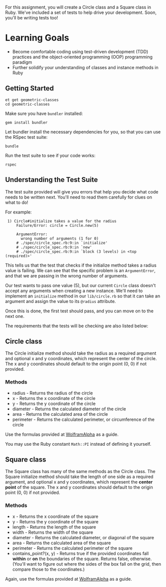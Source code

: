 For this assignment, you will create a Circle class and a Square class in Ruby. We've included a set of tests to help drive your development. Soon, you'll be writing tests too!

# Learning Goals

- Become comfortable coding using test-driven development (TDD) practices and the object-oriented programming (OOP) programming paradigm
- Further solidify your understanding of classes and instance methods in Ruby

## Getting Started

```no-highlight
et get geometric-classes
cd geometric-classes
```

Make sure you have `bundler` installed:

```
gem install bundler
```

Let bundler install the necessary dependencies for you, so that you can use the RSpec test suite:

```
bundle
```

Run the test suite to see if your code works:

```
rspec
```

## Understanding the Test Suite

The test suite provided will give you errors that help you decide what code needs to be written next. You'll need to read them carefully for clues on what to do!

For example:

```
 1) Circle#initialize takes a value for the radius
     Failure/Error: circle = Circle.new(5)

     ArgumentError:
       wrong number of arguments (1 for 0)
     # ./spec/circle_spec.rb:9:in `initialize'
     # ./spec/circle_spec.rb:9:in `new'
     # ./spec/circle_spec.rb:9:in `block (3 levels) in <top (required)>'
```

This tells us that the test that checks if the initialize method takes a radius value is failing. We can see that the specific problem is an `ArgumentError`, and that we are passing in the wrong number of arguments.

Our test wants to pass one value (5), but our current `Circle` class doesn't accept any arguments when creating a new instance.
We'll need to implement an `initialize` method in our `lib/circle.rb` so that it can take an argument and assign the value to its `@radius` attribute.

Once this is done, the first test should pass, and you can move on to the next one.

The requirements that the tests will be checking are also listed below:

## Circle class

The Circle initialize method should take the radius as a required argument and optional x and y coordinates, which represent the center of the circle. The x and y coordinates should default to the origin point (0, 0) if not provided.

### Methods

- radius - Returns the radius of the circle
- x - Returns the x coordinate of the circle
- y - Returns the y coordinate of the circle
- diameter - Returns the calculated diameter of the circle
- area - Returns the calculated area of the circle
- perimeter - Returns the calculated perimeter, or circumference of the circle

Use the formulas provided at [WolframAlpha](https://www.wolframalpha.com/input/?i=circle) as a guide.

You may use the Ruby constant `Math::PI` instead of defining it yourself.

## Square class

The Square class has many of the same methods as the Circle class. The Square initialize method should take the length of one side as a required argument, and optional x and y coordinates, which represent the **center point** of the square. The x and y coordinates should default to the origin point (0, 0) if not provided.

### Methods

- x - Returns the x coordinate of the square
- y - Returns the y coordinate of the square
- length - Returns the length of the square
- width - Returns the width of the square
- diameter - Returns the calculated diameter, or diagonal of the square
- area - Returns the calculated area of the square
- perimeter - Returns the calculated perimeter of the square
- contains_point?(x, y) - Returns true if the provided coordinates fall **within** or **on** the boundaries of the square. Returns false, otherwise. (You'll want to figure out where the sides of the box fall on the grid, then compare those to the coordinates.)

Again, use the formulas provided at [WolframAlpha](https://www.wolframalpha.com/input/?i=square) as a guide.
